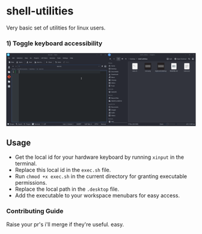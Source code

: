 # shell-utilities
Very basic set of utilities for linux users.


### 1) Toggle keyboard accessibility
![test](test.gif)

## Usage
* Get the local id for your hardware keyboard by running `xinput` in the terminal.
* Replace this local id in the `exec.sh` file.
* Run `chmod +x exec.sh` in the current directory for granting executable permissions.
* Replace the local path in the `.desktop` file.
* Add the executable to your workspace menubars for easy access.

### Contributing Guide
Raise your pr's i'll merge if they're useful. easy.
